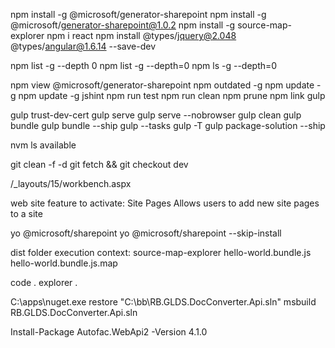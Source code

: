 
npm install -g @microsoft/generator-sharepoint
npm install -g @microsoft/generator-sharepoint@1.0.2
npm install -g source-map-explorer
npm i react
npm install @types/jquery@2.048 @types/angular@1.6.14 --save-dev

npm list -g --depth 0
npm list -g --depth=0
npm ls -g --depth=0

npm view @microsoft/generator-sharepoint
npm outdated -g
npm update -g
npm update -g jshint
npm run test
npm run clean
npm prune
npm link gulp

gulp trust-dev-cert
gulp serve
gulp serve --nobrowser
gulp clean
gulp bundle
gulp bundle --ship
gulp --tasks
gulp -T
gulp package-solution --ship

nvm ls available

git clean -f -d
git fetch && git checkout dev

/_layouts/15/workbench.aspx


web site feature to activate:
Site Pages
Allows users to add new site pages to a site

yo @microsoft/sharepoint
yo @microsoft/sharepoint --skip-install


dist folder execution context:
source-map-explorer hello-world.bundle.js hello-world.bundle.js.map


code .
explorer .


C:\apps\nuget.exe restore "C:\bb\RB.GLDS.DocConverter.Api.sln"
msbuild RB.GLDS.DocConverter.Api.sln

Install-Package Autofac.WebApi2 -Version 4.1.0 




